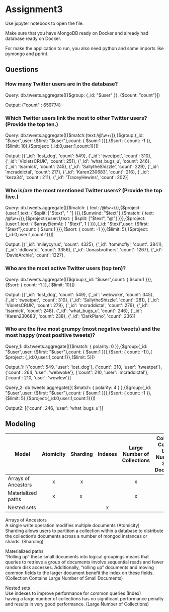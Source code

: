 # Assignment3

Use jupyter notebook to open the file.


Make sure that you have MongoDB ready on Docker and already had database ready on Docker.


For make the application to run, you also need python and some imports like pymongo and pprint.


## Questions
### How many Twitter users are in the database?

Query: db.tweets.aggregate([{$group: {_id: "$user" }}, {$count: "count"}])


Output: {"count" : 659774}

### Which Twitter users link the most to other Twitter users? (Provide the top ten.)

Query: db.tweets.aggregate([{$match:{text:/@\w+/}},{$group:{_id: "$user",user: {$first: "$user"},count: { $sum:1 }}},{$sort: { count: -1 }},{$limit: 10},{$project: {_id:0,user:1,count:1}}])

Output: [{'_id': 'lost_dog', 'count': 549},
         {'_id': 'tweetpet', 'count': 310},
         {'_id': 'VioletsCRUK', 'count': 251},
         {'_id': 'what_bugs_u', 'count': 246},
         {'_id': 'tsarnick', 'count': 245},
         {'_id': 'SallytheShizzle', 'count': 229},
         {'_id': 'mcraddictal', 'count': 217},
         {'_id': 'Karen230683', 'count': 216},
         {'_id': 'keza34', 'count': 211},
         {'_id': 'TraceyHewins', 'count': 202}]


### Who is/are the most mentioned Twitter users? (Provide the top five.)

Query: db.tweets.aggregate([{$match: { text: /@\w+/}},{$project:{user:1,text: { $split: ["$text", " "] }}},{$unwind: "$text"},{$match: { text: /@\w+/}},{$project:{user:1,text: { $split: ["$text", "@"] }}},{$project:{user:1,text: { $arrayElemAt: [ "$text", 1 ] }}},{_id: "$text",user: {$first: "$text"},count: { $sum:1 }}},{$sort: { count: -1 }},{$limit: 5},{$project:{_id:0,user:1,count:1}}])


Output: [{'_id': 'mileycyrus', 'count': 4325},
         {'_id': 'tommcfly', 'count': 3841},
         {'_id': 'ddlovato', 'count': 3356},
         {'_id': 'Jonasbrothers', 'count': 1267},
         {'_id': 'DavidArchie', 'count': 1227},

### Who are the most active Twitter users (top ten)?

Query: db.tweets.aggregate([{$group:{_id: "$user",count: { $sum:1 }}},{$sort: { count: -1 }},{ $limit: 10}])


Output: [{'_id': 'lost_dog', 'count': 549},
         {'_id': 'webwoke', 'count': 345},
         {'_id': 'tweetpet', 'count': 310},
         {'_id': 'SallytheShizzle', 'count': 281},
         {'_id': 'VioletsCRUK', 'count': 279},
         {'_id': 'mcraddictal', 'count': 276},
         {'_id': 'tsarnick', 'count': 248},
         {'_id': 'what_bugs_u', 'count': 246},
         {'_id': 'Karen230683', 'count': 238},
         {'_id': 'DarkPiano', 'count': 236}]

### Who are the five most grumpy (most negative tweets) and the most happy (most positive tweets)?

Query_1: db.tweets.aggregate([{$match: { polarity: 0 }},{$group:{_id: "$user",user: {$first: "$user"},count: { $sum:1 }}},{$sort: { count: -1}},{ $project: {_id:0,user:1,count:1}},{$limit: 5}])


Output_1: [{'count': 549, 'user': 'lost_dog'},
           {'count': 310, 'user': 'tweetpet'},
           {'count': 264, 'user': 'webwoke'},
           {'count': 210, 'user': 'mcraddictal'},
           {'count': 210, 'user': 'wowlew'}]
           

Query_2: db.tweets.aggregate([{ $match: { polarity: 4 } },{$group:{_id: "$user",user: {$first: "$user"},count: { $sum:1 }}},{$sort: { count: -1 }},{$limit: 5},{$project:{_id:0,user:1,count:1}}])


Output2: [{'count': 246, 'user': 'what_bugs_u'}]


## Modeling

Model | Atomicity | Sharding |Indexes |Large Number of Collections | Collection Contains Large Number of Small Documents
----|:----:|:----:|:----:|:----:|:----:
Arrays of Ancestors	|x|x||x||
Materialized paths  |x |x ||x||x
Nested sets			|||x||x|


Arrays of Ancestors<br/>
A single write operation modifies multiple documents (Atomicity)<br/>
Sharding allows users to partition a collection within a database to distribute the collection’s documents across a number of mongod instances or shards. (Sharding)<br/>


Materialized paths<br/>
“Rolling up” these small documents into logical groupings means that queries to retrieve a group of documents involve sequential reads and fewer random disk accesses. Additionally, “rolling up” documents and moving common fields to the larger document benefit the index on these fields.(Collection Contains Large Number of Small Documents)<br/>


Nested sets<br/>
Use indexes to improve performance for common queries (Index)<br/>
having a large number of collections has no significant performance penalty and results in very good performance. (Large Number of Collections)
